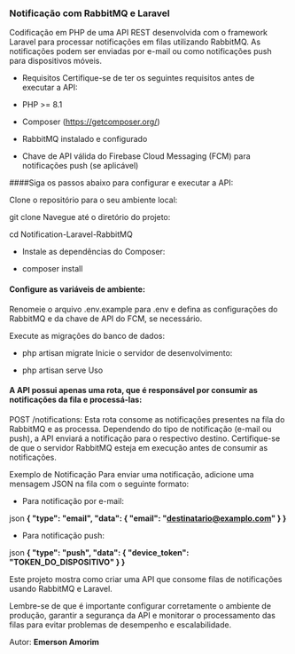 ### Notificação com RabbitMQ e Laravel
Codificação em PHP de uma API REST desenvolvida com o framework Laravel para processar notificações em filas utilizando RabbitMQ. As notificações podem ser enviadas por e-mail ou como notificações push para dispositivos móveis.

- Requisitos
Certifique-se de ter os seguintes requisitos antes de executar a API:

- PHP >= 8.1
- Composer (https://getcomposer.org/)
- RabbitMQ instalado e configurado
- Chave de API válida do Firebase Cloud Messaging (FCM) para notificações push (se aplicável)

####Siga os passos abaixo para configurar e executar a API:

Clone o repositório para o seu ambiente local:

git clone <url-do-repositorio>
Navegue até o diretório do projeto:

cd Notification-Laravel-RabbitMQ
- Instale as dependências do Composer:

- composer install

#### Configure as variáveis de ambiente:
Renomeie o arquivo .env.example para .env e defina as configurações do RabbitMQ e da chave de API do FCM, se necessário.

Execute as migrações do banco de dados:

- php artisan migrate
Inicie o servidor de desenvolvimento:

- php artisan serve
Uso
#### A API possui apenas uma rota, que é responsável por consumir as notificações da fila e processá-las:

POST /notifications: Esta rota consome as notificações presentes na fila do RabbitMQ e as processa. Dependendo do tipo de notificação (e-mail ou push), a API enviará a notificação para o respectivo destino.
Certifique-se de que o servidor RabbitMQ esteja em execução antes de consumir as notificações.

Exemplo de Notificação
Para enviar uma notificação, adicione uma mensagem JSON na fila com o seguinte formato:

- Para notificação por e-mail:

json
**{
  "type": "email",
  "data": {
    "email": "destinatario@examplo.com"
  }
}**
- Para notificação push:

json
**{
  "type": "push",
  "data": {
    "device_token": "TOKEN_DO_DISPOSITIVO"
  }
}**

Este projeto mostra como criar uma API que consome filas de notificações usando RabbitMQ e Laravel. 

Lembre-se de que é importante configurar corretamente o ambiente de produção, garantir a segurança da API e monitorar o processamento das filas para evitar problemas de desempenho e escalabilidade.

Autor:
**Emerson Amorim**
